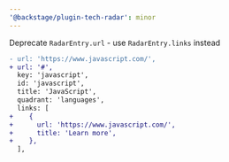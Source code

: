 ```yaml
---
'@backstage/plugin-tech-radar': minor
---
```


Deprecate `RadarEntry.url` - use `RadarEntry.links` instead

```diff
- url: 'https://www.javascript.com/',
+ url: '#',
  key: 'javascript',
  id: 'javascript',
  title: 'JavaScript',
  quadrant: 'languages',
  links: [
+    {
+      url: 'https://www.javascript.com/',
+      title: 'Learn more',
+    },
  ],
```
